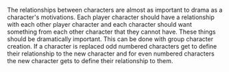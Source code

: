 The relationships between characters are almost as important to drama as a character's motivations. Each player character should have a relationship with each other player character and each character should want something from each other character that they cannot have. These things should be dramatically important. This can be done with group character creation. If a character is replaced odd numbered characters get to define their relationship to the new character and for even numbered characters the new character gets to define their relationship to them.